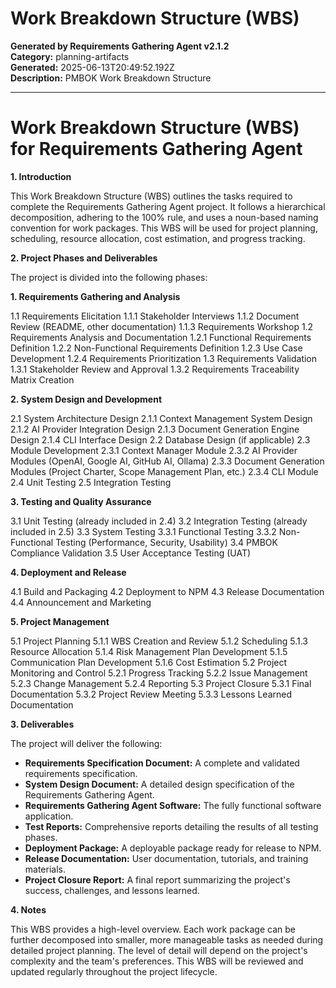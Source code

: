 # Work Breakdown Structure (WBS)

**Generated by Requirements Gathering Agent v2.1.2**  
**Category:** planning-artifacts  
**Generated:** 2025-06-13T20:49:52.192Z  
**Description:** PMBOK Work Breakdown Structure

---

# Work Breakdown Structure (WBS) for Requirements Gathering Agent

**1. Introduction**

This Work Breakdown Structure (WBS) outlines the tasks required to complete the Requirements Gathering Agent project.  It follows a hierarchical decomposition, adhering to the 100% rule, and uses a noun-based naming convention for work packages. This WBS will be used for project planning, scheduling, resource allocation, cost estimation, and progress tracking.

**2. Project Phases and Deliverables**

The project is divided into the following phases:

**1. Requirements Gathering and Analysis**

1.1 Requirements Elicitation
    1.1.1 Stakeholder Interviews
    1.1.2 Document Review (README, other documentation)
    1.1.3 Requirements Workshop
1.2 Requirements Analysis and Documentation
    1.2.1 Functional Requirements Definition
    1.2.2 Non-Functional Requirements Definition
    1.2.3 Use Case Development
    1.2.4 Requirements Prioritization
1.3 Requirements Validation
    1.3.1 Stakeholder Review and Approval
    1.3.2 Requirements Traceability Matrix Creation


**2. System Design and Development**

2.1 System Architecture Design
    2.1.1 Context Management System Design
    2.1.2 AI Provider Integration Design
    2.1.3 Document Generation Engine Design
    2.1.4 CLI Interface Design
2.2 Database Design (if applicable)
2.3 Module Development
    2.3.1 Context Manager Module
    2.3.2 AI Provider Modules (OpenAI, Google AI, GitHub AI, Ollama)
    2.3.3 Document Generation Modules (Project Charter, Scope Management Plan, etc.)
    2.3.4 CLI Module
2.4 Unit Testing
2.5 Integration Testing


**3. Testing and Quality Assurance**

3.1 Unit Testing (already included in 2.4)
3.2 Integration Testing (already included in 2.5)
3.3 System Testing
    3.3.1 Functional Testing
    3.3.2 Non-Functional Testing (Performance, Security, Usability)
3.4 PMBOK Compliance Validation
3.5 User Acceptance Testing (UAT)


**4. Deployment and Release**

4.1 Build and Packaging
4.2 Deployment to NPM
4.3 Release Documentation
4.4 Announcement and Marketing


**5. Project Management**

5.1 Project Planning
    5.1.1 WBS Creation and Review
    5.1.2 Scheduling
    5.1.3 Resource Allocation
    5.1.4 Risk Management Plan Development
    5.1.5 Communication Plan Development
    5.1.6 Cost Estimation
5.2 Project Monitoring and Control
    5.2.1 Progress Tracking
    5.2.2 Issue Management
    5.2.3 Change Management
    5.2.4 Reporting
5.3 Project Closure
    5.3.1 Final Documentation
    5.3.2 Project Review Meeting
    5.3.3 Lessons Learned Documentation


**3.  Deliverables**

The project will deliver the following:

*   **Requirements Specification Document:**  A complete and validated requirements specification.
*   **System Design Document:** A detailed design specification of the Requirements Gathering Agent.
*   **Requirements Gathering Agent Software:** The fully functional software application.
*   **Test Reports:**  Comprehensive reports detailing the results of all testing phases.
*   **Deployment Package:**  A deployable package ready for release to NPM.
*   **Release Documentation:** User documentation, tutorials, and training materials.
*   **Project Closure Report:** A final report summarizing the project's success, challenges, and lessons learned.


**4.  Notes**

This WBS provides a high-level overview. Each work package can be further decomposed into smaller, more manageable tasks as needed during detailed project planning.  The level of detail will depend on the project's complexity and the team's preferences.  This WBS will be reviewed and updated regularly throughout the project lifecycle.
